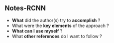 

## Notes-RCNN

- **What** did the author(s) try to **accomplish** ?
- What were the **key elements** of the approach ?
- **What can I use myself** ?
- What **other references** do I want to follow ?